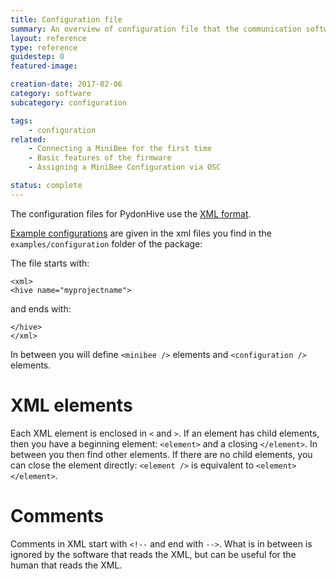 ```yaml
---
title: Configuration file
summary: An overview of configuration file that the communication software uses
layout: reference
type: reference
guidestep: 0
featured-image: 

creation-date: 2017-02-06
category: software
subcategory: configuration

tags:
    - configuration
related:
    - Connecting a MiniBee for the first time
    - Basic features of the firmware
    - Assigning a MiniBee Configuration via OSC

status: complete
---
```


The configuration files for PydonHive use the [XML format](https://www.w3schools.com/xml/default.asp).

[Example configurations](https://github.com/sensestage/ssdn_python/blob/master/examples/configuration/) are given in the xml files you find in the `examples/configuration` folder of the package:

The file starts with:

    <xml>
    <hive name="myprojectname">

and ends with:

    </hive>
    </xml>

In between you will define `<minibee />` elements and `<configuration />` elements.

# XML elements

Each XML element is enclosed in `<` and `>`. If an element has child elements, then you have a beginning element: `<element>` and a closing `</element>`. In between you then find other elements. If there are no child elements, you can close the element directly: `<element />` is equivalent to `<element> </element>`.

# Comments

Comments in XML start with `<!--` and end with `-->`. What is in between is ignored by the software that reads the XML, but can be useful for the human that reads the XML.

